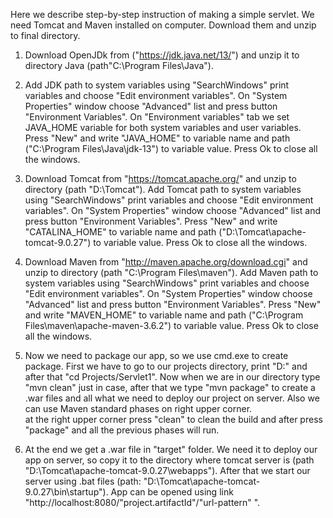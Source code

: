 Here we describe step-by-step instruction of making a simple servlet.
We need Tomcat and Maven installed on computer.
Download them and unzip to final directory.

1.  Download OpenJDk from ("https://jdk.java.net/13/") and unzip it to directory Java (path"C:\Program Files\Java").

2.  Add JDK path to system variables using "SearchWindows" print variables and choose "Edit environment variables".
    On "System Properties" window choose "Advanced" list and press button "Environment Variables". 
    On "Environment variables" tab we set JAVA_HOME variable for both system variables and user variables. 
    Press "New" and write "JAVA_HOME" to variable name and path ("C:\Program Files\Java\jdk-13") to variable value. Press Ok to close 
    all the windows. 
    
3.  Download Tomcat from "https://tomcat.apache.org/" and unzip to directory (path "D:\Tomcat"). Add Tomcat path to 
    system variables using "SearchWindows" print variables and choose "Edit environment variables".
    On "System Properties" window choose "Advanced" list and press button "Environment Variables". 
    Press "New" and write "CATALINA_HOME" to variable name and path ("D:\Tomcat\apache-tomcat-9.0.27") to variable value. Press Ok to close 
    all the windows.
    
4. Download Maven from "http://maven.apache.org/download.cgi" and unzip to directory (path "C:\Program Files\maven"). Add Maven path to 
   system variables using "SearchWindows" print variables and choose "Edit environment variables".
   On "System Properties" window choose "Advanced" list and press button "Environment Variables". 
   Press "New" and write "MAVEN_HOME" to variable name and path ("C:\Program Files\maven\apache-maven-3.6.2") to variable value. Press Ok to close 
   all the windows.
   
6.  Now we need to package our app, so we use cmd.exe to create package. First we have to go to our projects directory,
    print "D:" and after that "cd Projects/Servlet1". Now when we are in our directory type "mvn clean" just in case,
    after that we type "mvn package" to create a .war files and all what we need to deploy our project on server. 
    Also we can use Maven standard phases on right upper corner.  
    at the right upper corner press "clean" to clean the build and after press "package" and all the previous phases will run.

7.  At the end we get a .war file in "target" folder. We need it to deploy our app on server, so copy it to the
    directory where tomcat server is (path "D:\Tomcat\apache-tomcat-9.0.27\webapps"). 
    After that we start our server using .bat files (path: "D:\Tomcat\apache-tomcat-9.0.27\bin\startup").
    App can be opened using link "http://localhost:8080/"project.artifactId"/"url-pattern" ".